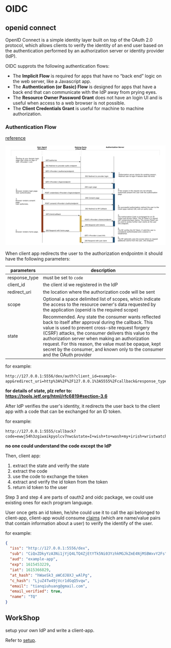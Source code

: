 # OIDC

## openid connect

OpenID Connect is a simple identity layer built on top of the OAuth 2.0 protocol, which allows clients to verify the identity of an end user based on the authentication performed by an authorization server or identity provider (IdP).

OIDC supprots the following authentication flows:
- The **Implicit Flow** is required for apps that have no “back end” logic on the web server, like a Javascript app.
- The **Authentication (or Basic) Flow** is designed for apps that have a back end that can communicate with the IdP away from prying eyes.
- The **Resource Owner Password Grant** does not have an login UI and is useful when access to a web browser is not possible.
- The **Client Credentials Grant** is useful for machine to machine authorization.

### Authentication Flow
[reference](https://docs.axway.com/bundle/APIGateway_762_OAuthUserGuide_allOS_en_HTML5/page/Content/OAuthGuideTopics/OpenidImport/openid_flow.htm)

![workflow](./images/workflow.png)

When client app redirects the user to the authorization endpointm it should have the following parameters:

| parameters | description |
| --- | --- |
| response_type | must be set to `code` |
| client_id | the client id we registered in the IdP |
| redirect_uri | the location where the authorization code will be sent |
| scope | Optional a space delimited list of scopes, which indicate the access to the resource owner's data requested by the application (openid is the required scope) |
| state | Recommended. Any state the consumer wants reflected back to itself after approval during the callback. This value is used to prevent cross-site request forgery (CSRF) attacks, the consumer delivers this value to the authorization server when making an authorization request. For this reason, the value must be opaque, kept secret by the consumer, and known only to the consumer and the OAuth provider |

for example:
```
http://127.0.0.1:5556/dex/auth?client_id=example-app&redirect_uri=http%3A%2F%2F127.0.0.1%3A5555%2Fcallback&response_type=code&scope=openid+profile+email&state=I+wish+to+wash+my+irish+wristwatch
```

**for details of state, plz refer to: https://tools.ietf.org/html/rfc6819#section-3.6**

After IdP verifies the user's identity, it redirects the user back to the client app with a code that can be exchanged for an ID token.

for example:
```
http://127.0.0.1:5555/callback?code=ewwj54h3zgiwaikpyolcv7nwc&state=I+wish+to+wash+my+irish+wristwatch
```

**no one could understand the code except the IdP**

Then, client app:
1. extract the state and verify the state
2. extract the code
3. use the code to exchange the token
4. extract and verify the id token from the token
5. return id token to the user

Step 3 and step 4 are parts of oauth2 and oidc package, we could use existing ones for each program language.

User once gets an id token, he/she could use it to call the api belonged to client-app, client-app would consume [claims](https://auth0.com/docs/scopes/openid-connect-scopes) (which are name/value pairs that contain information about a user) to verify the identify of the user.

for example:
```json
{
  "iss": "http://127.0.0.1:5556/dex",
  "sub": "CiQxZDkyYzA3Ni1jYjQ4LTQ4ZjEtYTk5Ni03YzhkMGJkZmE4NjMSBWxvY2Fs",
  "aud": "example-app",
  "exp": 1615453229,
  "iat": 1615366829,
  "at_hash": "hWaeSk3_aWCdJ8XJ_wAlPg",
  "c_hash": "LjuZ4Tw49jVcr1dGqQ5vqw",
  "email": "tianqiuhuang@gmail.com",
  "email_verified": true,
  "name": "TQ"
}
```

## WorkShop

setup your own IdP and write a client-app.

Refer to [setup](./setup-idp-and-client-app.md).
